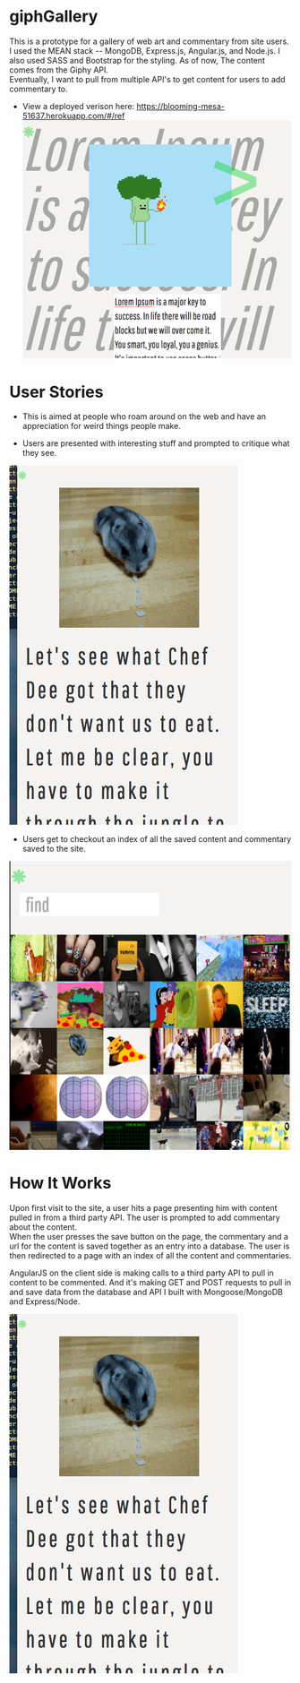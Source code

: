 # giphGallery
This is a prototype for a gallery of web art and commentary from site users.  I used the
MEAN stack -- MongoDB, Express.js, Angular.js, and Node.js.  I also used SASS and Bootstrap for the styling.  As of now, The content comes from the Giphy API.  
Eventually, I want to pull from multiple API's to get content for users to add
commentary to.   

* View a deployed verison here: https://blooming-mesa-51637.herokuapp.com/#/ref
![Alt text](/screenshot3.png)

# User Stories
* This is aimed at people who roam around on the web and have an appreciation for
  weird things people make.

* Users are presented with interesting stuff and prompted to critique what they see.

![Alt text](/screenshot1.png)

* Users get to checkout an index of all the saved content and commentary saved to the
site.  

![Alt text](/screenshot2.png)

# How It Works
Upon first visit to the site, a user hits a page presenting him with content pulled
in from a third party API.  The user is prompted to add commentary about the content.  
When the user presses the save button on the page, the commentary and a url for the content
is saved together as an entry into a database.  The user is then redirected to a
page with an index of all the content and commentaries.  

AngularJS on the client side is making calls to a third party API to pull in content
to be commented.  And it's making GET and POST requests to pull in and save data from
the database and API I built with Mongoose/MongoDB and Express/Node.  


![Alt text](/screenshot1.png)
